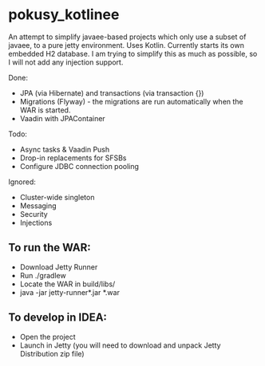 # pokusy_kotlinee

An attempt to simplify javaee-based projects which only use a subset of javaee, to a pure jetty environment.
Uses Kotlin. Currently starts its own embedded H2 database. I am trying to simplify this as much as possible, so I will not
add any injection support.

Done:
* JPA (via Hibernate) and transactions (via transaction {})
* Migrations (Flyway) - the migrations are run automatically when the WAR is started.
* Vaadin with JPAContainer

Todo:
* Async tasks & Vaadin Push
* Drop-in replacements for SFSBs
* Configure JDBC connection pooling

Ignored:
* Cluster-wide singleton
* Messaging
* Security
* Injections

## To run the WAR:
* Download Jetty Runner
* Run ./gradlew
* Locate the WAR in build/libs/
* java -jar jetty-runner*.jar *.war

## To develop in IDEA:
* Open the project
* Launch in Jetty (you will need to download and unpack Jetty Distribution zip file)
